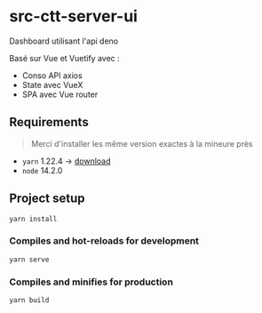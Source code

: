 # src-ctt-server-ui

Dashboard utilisant l'api deno

Basé sur Vue et Vuetify avec :

- Conso API axios
- State avec VueX
- SPA avec Vue router

## Requirements

> Merci d'installer les même version exactes à la mineure près

- `yarn` 1.22.4 &rarr; [download](https://classic.yarnpkg.com/fr/docs/install/)
- `node` 14.2.0

## Project setup

```
yarn install
```

### Compiles and hot-reloads for development

```
yarn serve
```

### Compiles and minifies for production

```
yarn build
```
